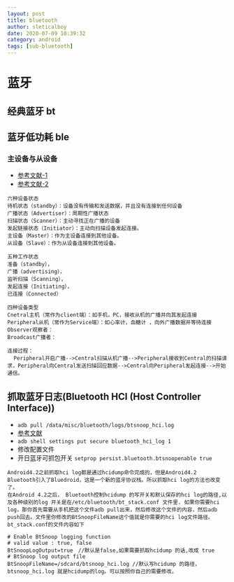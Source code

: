 ```yaml
---
layout: post
title: bluetooth
author: sleticalboy
date: 2020-07-09 10:39:32
category: android
tags: [sub-bluetooth]
---
```


# 蓝牙

## 经典蓝牙 bt

## 蓝牙低功耗 ble

### 主设备与从设备
- [参考文献-1](https://blog.csdn.net/hahachenchen789/article/details/51601934)
- [参考文献-2](https://www.sohu.com/a/345515562_576959)
```
六种设备状态
待机状态（standby）：设备没有传输和发送数据，并且没有连接到任何设备
广播状态（Advertiser）：周期性广播状态
扫描状态（Scanner）：主动寻找正在广播的设备
发起链接状态（Initiator）：主动向扫描设备发起连接。
主设备（Master）：作为主设备连接到其他设备。
从设备（Slave）：作为从设备连接到其他设备。

五种工作状态
准备（standby），
广播（advertising），
监听扫描（Scanning），
发起连接（Initiating），
已连接（Connected）

四种设备类型
Cnetral主机（常作为client端）：如手机，PC，接收从机的广播并向其发起连接
Peripheral从机（常作为Service端）：如心率计，血糖计 ，向外广播数据并等待连接
Observer观察者：
Broadcast广播者：

连接过程：
  Peripheral开启广播-->Central扫描从机广播-->Peripheral接收到Central的扫描请求，Peripheral向Central发送扫描回应数据-->Central向Peripheral发起连接-->开始通信。
```

## 抓取蓝牙日志(Bluetooth HCI (Host Controller Interface))
- `adb pull /data/misc/bluetooth/logs/btsnoop_hci.log`
- [参考文献](https://blog.csdn.net/yuanzhangmei1/article/details/25053013)
- `adb shell settings put secure bluetooth_hci_log 1`
- 修改配置文件
- 开日蓝牙可抓包开关 `setprop persist.bluetooth.btsnoopenable true`
```
Android4.2之前抓取hci log都是通过hcidump命令完成的，但是Android4.2 Bluetooth引入了Bluedroid，这是一个新的蓝牙协议栈。所以抓取hci log的方法也改变了。
在Android 4.2之后， Bluetooth控制hcidump 的写开关和默认保存的hci log的路径,以及各种级别的log 开关是在/etc/bluetooth/bt_stack.conf 文件里. 如果你需要hci log，那你首先需要从手机把这个文件adb pull出来，然后修改这个文件的内容，然后adb push回去。文件里你修改的BtSnoopFileName这个值就是你需要的hci log文件路径。
bt_stack.conf的文件内容如下

# Enable BtSnoop logging function
# valid value : true, false
BtSnoopLogOutput=true　//默认是false,如果需要抓取hcidump 的话,改成 true
# BtSnoop log output file
BtSnoopFileName=/sdcard/btsnoop_hci.log //默认写hcidump 的路径，btsnoop_hci.log 就是hcidump的log。可以按照你自己的需要修改。
```
